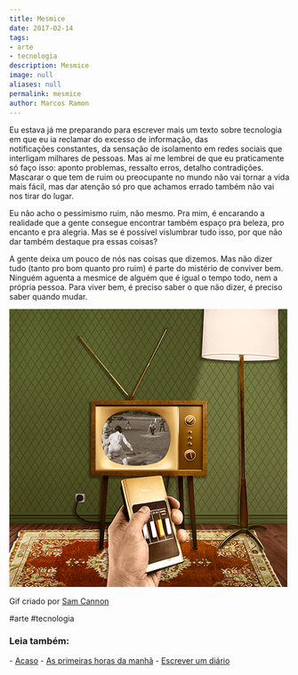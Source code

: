 ```yaml
---
title: Mesmice
date: 2017-02-14
tags:
- arte
- tecnologia
description: Mesmice
image: null
aliases: null
permalink: mesmice
author: Marcos Ramon
---
```

Eu estava já me preparando para escrever mais um texto sobre tecnologia em que eu ia reclamar do excesso de informação, das notificações constantes, da sensação de isolamento em redes sociais que interligam milhares de pessoas. Mas aí me lembrei de que eu praticamente só faço isso: aponto problemas, ressalto erros, detalho contradições. Mascarar o que tem de ruim ou preocupante no mundo não vai tornar a vida mais fácil, mas dar atenção só pro que achamos errado também não vai nos tirar do lugar.

Eu não acho o pessimismo ruim, não mesmo. Pra mim, é encarando a realidade que a gente consegue encontrar também espaço pra beleza, pro encanto e pra alegria. Mas se é possível vislumbrar tudo isso, por que não dar também destaque pra essas coisas?

A gente deixa um pouco de nós nas coisas que dizemos. Mas não dizer tudo (tanto pro bom quanto pro ruim) é parte do mistério de conviver bem. Ninguém aguenta a mesmice de alguém que é igual o tempo todo, nem a própria pessoa. Para viver bem, é preciso saber o que não dizer, é preciso saber quando mudar.

<img src="/assets/img/mesmice-medium.gif">

Gif criado por [Sam Cannon](http://samcannon.tumblr.com/post/139445886718/made-some-collage-gifs-for-hpe-matter-article)


#arte #tecnologia

<h3>Leia também:</h3>
- <a href="/acaso">Acaso</a>
- <a href="/as-primeiras-horas-da-manha">As primeiras horas da manhã</a>
- <a href="/escrever-um-diario">Escrever um diário</a>
